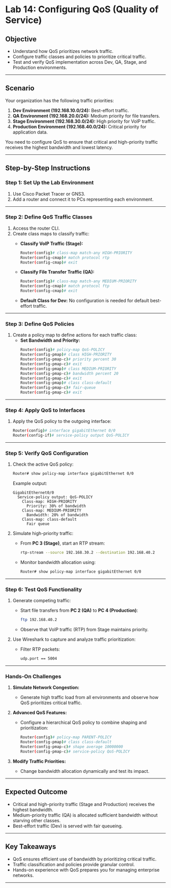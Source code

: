 # Lab 14: Configuring QoS (Quality of Service)

## **Objective**
- Understand how QoS prioritizes network traffic.
- Configure traffic classes and policies to prioritize critical traffic.
- Test and verify QoS implementation across Dev, QA, Stage, and Production environments.

---

## **Scenario**
Your organization has the following traffic priorities:
1. **Dev Environment (192.168.10.0/24):** Best-effort traffic.
2. **QA Environment (192.168.20.0/24):** Medium priority for file transfers.
3. **Stage Environment (192.168.30.0/24):** High priority for VoIP traffic.
4. **Production Environment (192.168.40.0/24):** Critical priority for application data.

You need to configure QoS to ensure that critical and high-priority traffic receives the highest bandwidth and lowest latency.

---

## **Step-by-Step Instructions**

### **Step 1: Set Up the Lab Environment**
1. Use Cisco Packet Tracer or GNS3.
2. Add a router and connect it to PCs representing each environment.

---

### **Step 2: Define QoS Traffic Classes**

1. Access the router CLI.
2. Create class maps to classify traffic:
   - **Classify VoIP Traffic (Stage):**
     ```bash
     Router(config)# class-map match-any HIGH-PRIORITY
     Router(config-cmap)# match protocol rtp
     Router(config-cmap)# exit
     ```

   - **Classify File Transfer Traffic (QA):**
     ```bash
     Router(config)# class-map match-any MEDIUM-PRIORITY
     Router(config-cmap)# match protocol ftp
     Router(config-cmap)# exit
     ```

   - **Default Class for Dev:**
     No configuration is needed for default best-effort traffic.

---

### **Step 3: Define QoS Policies**

1. Create a policy map to define actions for each traffic class:
   - **Set Bandwidth and Priority:**
     ```bash
     Router(config)# policy-map QoS-POLICY
     Router(config-pmap)# class HIGH-PRIORITY
     Router(config-pmap-c)# priority percent 30
     Router(config-pmap-c)# exit
     Router(config-pmap)# class MEDIUM-PRIORITY
     Router(config-pmap-c)# bandwidth percent 20
     Router(config-pmap-c)# exit
     Router(config-pmap)# class class-default
     Router(config-pmap-c)# fair-queue
     Router(config-pmap-c)# exit
     ```

---

### **Step 4: Apply QoS to Interfaces**

1. Apply the QoS policy to the outgoing interface:
   ```bash
   Router(config)# interface gigabitEthernet 0/0
   Router(config-if)# service-policy output QoS-POLICY
   ```

---

### **Step 5: Verify QoS Configuration**

1. Check the active QoS policy:
   ```bash
   Router# show policy-map interface gigabitEthernet 0/0
   ```
   Example output:
   ```
   GigabitEthernet0/0
     Service-policy output: QoS-POLICY
       Class-map: HIGH-PRIORITY
         Priority: 30% of bandwidth
       Class-map: MEDIUM-PRIORITY
         Bandwidth: 20% of bandwidth
       Class-map: class-default
         Fair queue
   ```

2. Simulate high-priority traffic:
   - From **PC 3 (Stage)**, start an RTP stream:
     ```bash
     rtp-stream --source 192.168.30.2 --destination 192.168.40.2
     ```
   - Monitor bandwidth allocation using:
     ```bash
     Router# show policy-map interface gigabitEthernet 0/0
     ```

---

### **Step 6: Test QoS Functionality**

1. Generate competing traffic:
   - Start file transfers from **PC 2 (QA)** to **PC 4 (Production)**:
     ```bash
     ftp 192.168.40.2
     ```
   - Observe that VoIP traffic (RTP) from Stage maintains priority.

2. Use Wireshark to capture and analyze traffic prioritization:
   - Filter RTP packets:
     ```bash
     udp.port == 5004
     ```

---

### **Hands-On Challenges**

1. **Simulate Network Congestion:**
   - Generate high traffic load from all environments and observe how QoS prioritizes critical traffic.

2. **Advanced QoS Features:**
   - Configure a hierarchical QoS policy to combine shaping and prioritization:
     ```bash
     Router(config)# policy-map PARENT-POLICY
     Router(config-pmap)# class class-default
     Router(config-pmap-c)# shape average 10000000
     Router(config-pmap-c)# service-policy QoS-POLICY
     ```

3. **Modify Traffic Priorities:**
   - Change bandwidth allocation dynamically and test its impact.

---

## **Expected Outcome**
- Critical and high-priority traffic (Stage and Production) receives the highest bandwidth.
- Medium-priority traffic (QA) is allocated sufficient bandwidth without starving other classes.
- Best-effort traffic (Dev) is served with fair queueing.

---

## **Key Takeaways**
- QoS ensures efficient use of bandwidth by prioritizing critical traffic.
- Traffic classification and policies provide granular control.
- Hands-on experience with QoS prepares you for managing enterprise networks.

---
